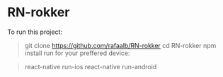 # RN-rokker


To run this project:

 > git clone https://github.com/rafaalb/RN-rokker
 > cd RN-rokker
 > npm install
 > run for your preffered device:

 > react-native run-ios
 > react-native run-android

